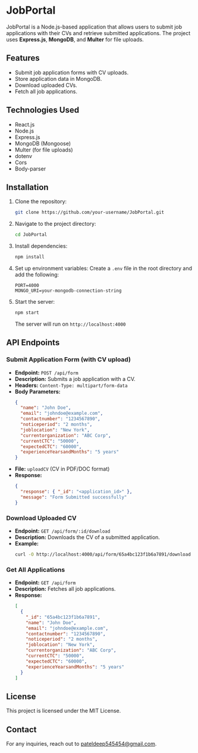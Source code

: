 # JobPortal

JobPortal is a Node.js-based application that allows users to submit job applications with their CVs and retrieve submitted applications. The project uses **Express.js**, **MongoDB**, and **Multer** for file uploads.

## Features
- Submit job application forms with CV uploads.
- Store application data in MongoDB.
- Download uploaded CVs.
- Fetch all job applications.

## Technologies Used
- React.js
- Node.js
- Express.js
- MongoDB (Mongoose)
- Multer (for file uploads)
- dotenv
- Cors
- Body-parser

## Installation

1. Clone the repository:
   ```sh
   git clone https://github.com/your-username/JobPortal.git
   ```
2. Navigate to the project directory:
   ```sh
   cd JobPortal
   ```
3. Install dependencies:
   ```sh
   npm install
   ```
4. Set up environment variables:
   Create a `.env` file in the root directory and add the following:
   ```env
   PORT=4000
   MONGO_URI=your-mongodb-connection-string
   ```
5. Start the server:
   ```sh
   npm start
   ```
   The server will run on `http://localhost:4000`

## API Endpoints

### Submit Application Form (with CV upload)
- **Endpoint:** `POST /api/form`
- **Description:** Submits a job application with a CV.
- **Headers:** `Content-Type: multipart/form-data`
- **Body Parameters:**
  ```json
  {
    "name": "John Doe",
    "email": "johndoe@example.com",
    "contactnumber": "1234567890",
    "noticeperiod": "2 months",
    "joblocation": "New York",
    "currentorganization": "ABC Corp",
    "currentCTC": "50000",
    "expectedCTC": "60000",
    "experienceYearsandMonths": "5 years"
  }
  ```
- **File:** `uploadCV` (CV in PDF/DOC format)
- **Response:**
  ```json
  {
    "response": { "_id": "<application_id>" },
    "message": "Form Submitted successfully"
  }
  ```

### Download Uploaded CV
- **Endpoint:** `GET /api/form/:id/download`
- **Description:** Downloads the CV of a submitted application.
- **Example:**
  ```sh
  curl -O http://localhost:4000/api/form/65a4bc123f1b6a7891/download
  ```

### Get All Applications
- **Endpoint:** `GET /api/form`
- **Description:** Fetches all job applications.
- **Response:**
  ```json
  [
    {
      "_id": "65a4bc123f1b6a7891",
      "name": "John Doe",
      "email": "johndoe@example.com",
      "contactnumber": "1234567890",
      "noticeperiod": "2 months",
      "joblocation": "New York",
      "currentorganization": "ABC Corp",
      "currentCTC": "50000",
      "expectedCTC": "60000",
      "experienceYearsandMonths": "5 years"
    }
  ]
  ```

## License
This project is licensed under the MIT License.

## Contact
For any inquiries, reach out to pateldeep545454@gmail.com.

